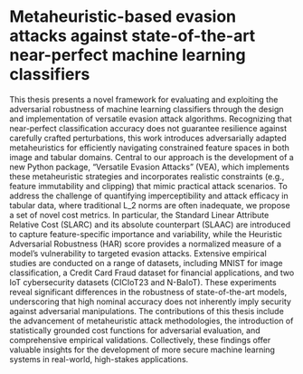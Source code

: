 # Metaheuristic-based evasion attacks against state-of-the-art near-perfect machine learning classifiers

This thesis presents a novel framework for evaluating and exploiting the adversarial robustness of machine learning classifiers through the design and implementation of versatile evasion attack algorithms. Recognizing that near-perfect classification accuracy does not guarantee resilience against carefully crafted perturbations, this work introduces adversarially adapted metaheuristics for efficiently navigating constrained feature spaces in both image and tabular domains. Central to our approach is the development of a new Python package, “Versatile Evasion Attacks” (VEA), which implements these metaheuristic strategies and incorporates realistic constraints (e.g., feature immutability and clipping) that mimic practical attack scenarios. To address the challenge of quantifying imperceptibility and attack efficacy in tabular data, where traditional L_2 norms are often inadequate, we propose a set of novel cost metrics. In particular, the Standard Linear Attribute Relative Cost (SLARC) and its absolute counterpart (SLAAC) are introduced to capture feature-specific importance and variability, while the Heuristic Adversarial Robustness (HAR) score provides a normalized measure of a model’s vulnerability to targeted evasion attacks. Extensive empirical studies are conducted on a range of datasets, including MNIST for image classification, a Credit Card Fraud dataset for financial applications, and two IoT cybersecurity datasets (CICIoT23 and N-BaIoT). These experiments reveal significant differences in the robustness of state-of-the-art models, underscoring that high nominal accuracy does not inherently imply security against adversarial manipulations. The contributions of this thesis include the advancement of metaheuristic attack methodologies, the introduction of statistically grounded cost functions for adversarial evaluation, and comprehensive empirical validations. Collectively, these findings offer valuable insights for the development of more secure machine learning systems in real-world, high-stakes applications.
